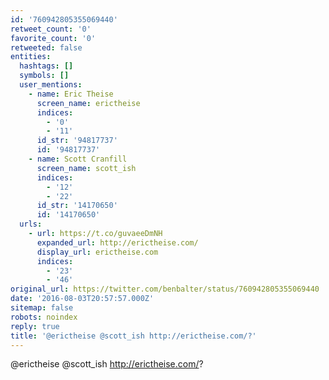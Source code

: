 ```yaml
---
id: '760942805355069440'
retweet_count: '0'
favorite_count: '0'
retweeted: false
entities:
  hashtags: []
  symbols: []
  user_mentions:
    - name: Eric Theise
      screen_name: erictheise
      indices:
        - '0'
        - '11'
      id_str: '94817737'
      id: '94817737'
    - name: Scott Cranfill
      screen_name: scott_ish
      indices:
        - '12'
        - '22'
      id_str: '14170650'
      id: '14170650'
  urls:
    - url: https://t.co/guvaeeDmNH
      expanded_url: http://erictheise.com/
      display_url: erictheise.com
      indices:
        - '23'
        - '46'
original_url: https://twitter.com/benbalter/status/760942805355069440
date: '2016-08-03T20:57:57.000Z'
sitemap: false
robots: noindex
reply: true
title: '@erictheise @scott_ish http://erictheise.com/?'
---
```


@erictheise @scott_ish http://erictheise.com/?